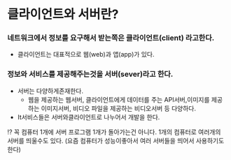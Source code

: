 # 클라이언트와 서버란?

### 네트워크에서 정보를 요구해서 받는쪽은 클라이언트(client) 라고한다.

- 클라이언트는 대표적으로 웹(web)과 앱(app)가 있다.

### 정보와 서비스를 제공해주는것을 서버(sever)라고 한다.

- 서버는 다양하게존재한다.
    - 웹을 제공하는 웹서버, 클라이언트에게 데이터를 주는 API서버,이미지를 제공하는 
    이미지서버, 비디오 파일을 제공하는 비디오서버 등 다양하다.
- It서비스들은 서버와클라이언트로 나누어서 개발을 한다.

<aside>
⁉️ 꼭 컴퓨터 1개에 서버 프로그램 1개가 돌아가는건 아니다.
1개의 컴퓨터로 여러개의 서버를 띄울수도 있다.
(요즘 컴퓨터가 성능이좋아서 여러 서버들을 띄어서 사용하기도 한다)

</aside>
